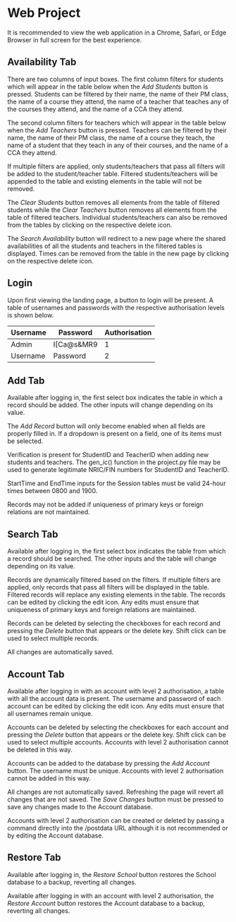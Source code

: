 # Web Project

It is recommended to view the web application in a Chrome, Safari, or Edge Browser in full screen for the best experience.


## Availability Tab
There are two columns of input boxes. The first column filters for students which will appear in the table below when the *Add Students* button is pressed. Students can be filtered by their name, the name of their PM class, the name of a course they attend, the name of a teacher that teaches any of the courses they attend, and the name of a CCA they attend. 

The second column filters for teachers which will appear in the table below when the *Add Teachers* button is pressed. Teachers can be filtered by their name, the name of their PM class, the name of a course they teach, the name of a student that they teach in any of their courses, and the name of a CCA they attend.

If multiple filters are applied, only students/teachers that pass all filters will be added to the student/teacher table. Filtered students/teachers will be appended to the table and existing elements in the table will not be removed.

The *Clear Students* button removes all elements from the table of filtered students while the *Clear Teachers* button removes all elements from the table of filtered teachers. Individual students/teachers can also be removed from the tables by clicking on the respective delete icon.

The *Search Availability* button will redirect to a new page where the shared availabilities of all the students and teachers in the filtered tables is displayed. Times can be removed from the table in the new page by clicking on the respective delete icon.


## Login
Upon first viewing the landing page, a button to login will be present. A table of usernames and passwords with the respective authorisation levels is shown below.

Username | Password | Authorisation
---------|----------|--------------
Admin | I[Ca@s&MR9 | 1
Username | Password | 2


## Add Tab
Available after logging in, the first select box indicates the table in which a record should be added. The other inputs will change depending on its value.

The *Add Record* button will only become enabled when all fields are properly filled in. If a dropdown is present on a field, one of its items must be selected.

Verification is present for StudentID and TeacherID when adding new students and teachers. The gen_ic() function in the project.py file may be used to generate legitimate NRIC/FIN numbers for StudentID and TeacherID.

StartTime and EndTime inputs for the Session tables must be valid 24-hour times between 0800 and 1900.

Records may not be added if uniqueness of primary keys or foreign relations are not maintained.


## Search Tab
Available after logging in, the first select box indicates the table from which a record should be searched. The other inputs and the table will change depending on its value.

Records are dynamically filtered based on the filters. If multiple filters are applied, only records that pass all filters will be displayed in the table. Filtered records will replace any existing elements in the table. The records can be edited by clicking the edit icon. Any edits must ensure that uniqueness of primary keys and foreign relations are maintained.

Records can be deleted by selecting the checkboxes for each record and pressing the *Delete* button that appears or the delete key. Shift click can be used to select multiple records.

All changes are automatically saved.


## Account Tab
Available after logging in with an account with level 2 authorisation, a table with all the account data is present. The username and password of each account can be edited by clicking the edit icon. Any edits must ensure that all usernames remain unique.

Accounts can be deleted by selecting the checkboxes for each account and pressing the *Delete* button that appears or the delete key. Shift click can be used to select multiple accounts. Accounts with level 2 authorisation cannot be deleted in this way.

Accounts can be added to the database by pressing the *Add Account* button. The username must be unique. Accounts with level 2 authorisation cannot be added in this way.

All changes are not automatically saved. Refreshing the page will revert all changes that are not saved. The *Save Changes* button must be pressed to save any changes made to the Account database. 

Accounts with level 2 authorisation can be created or deleted by passing a command directly into the /postdata URL although it is not recommended or by editing the Account database.


## Restore Tab
Available after logging in, the *Restore School* button restores the School database to a backup, reverting all changes.

Available after logging in with an account with level 2 authorisation, the *Restore Account* button restores the Account database to a backup, reverting all changes.
